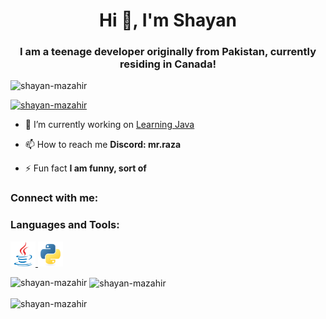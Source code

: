 <h1 align="center">Hi 👋, I'm Shayan</h1>
<h3 align="center">I am a teenage developer originally from Pakistan, currently residing in Canada!</h3>

<p align="left"> <img src="https://komarev.com/ghpvc/?username=shayan-mazahir&label=Profile%20views&color=0e75b6&style=flat" alt="shayan-mazahir" /> </p>

<p align="left"> <a href="https://github.com/ryo-ma/github-profile-trophy"><img src="https://github-profile-trophy.vercel.app/?username=shayan-mazahir" alt="shayan-mazahir" /></a> </p>

- 🔭 I’m currently working on [Learning Java](https://github.com/Shayan-Mazahir/Java-Learning)

- 📫 How to reach me **Discord: mr.raza**

- ⚡ Fun fact **I am funny, sort of**

<h3 align="left">Connect with me:</h3>
<p align="left">
</p>

<h3 align="left">Languages and Tools:</h3>
<p align="left"> <a href="https://www.java.com" target="_blank" rel="noreferrer"> <img src="https://raw.githubusercontent.com/devicons/devicon/master/icons/java/java-original.svg" alt="java" width="40" height="40"/> </a> <a href="https://www.python.org" target="_blank" rel="noreferrer"> <img src="https://raw.githubusercontent.com/devicons/devicon/master/icons/python/python-original.svg" alt="python" width="40" height="40"/> </a> </p>

<p><img align="left" src="https://github-readme-stats.vercel.app/api/top-langs?username=shayan-mazahir&show_icons=true&locale=en&layout=compact" alt="shayan-mazahir" /></p>

<p>&nbsp;<img align="center" src="https://github-readme-stats.vercel.app/api?username=shayan-mazahir&show_icons=true&locale=en" alt="shayan-mazahir" /></p>

<p><img align="center" src="https://github-readme-streak-stats.herokuapp.com/?user=shayan-mazahir&" alt="shayan-mazahir" /></p>

